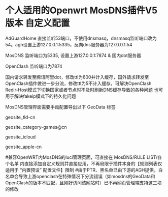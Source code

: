 # 个人适用的Openwrt MosDNS插件V5版本 自定义配置 

AdGuardHome 直接监听53端口，不使用dnsmasq，dnsmasq监听端口改为54。agh设置上游127.0.0.1:5335，反向dns服务器为127.0.0.1:54

MosDNS 监听端口为5335, 设置上游127.0.0.1:7874 & 国内dot服务器

OpenClash 监听端口为7874

国内请求转发至腾讯阿里dot，修改ttl为600并计入缓存，国外请求转发至OpenClash插件做进一步分流，修改ttl为5不计入缓存，可解决OpenClash Redir-Host模式下切换国家或者节点时不及时刷新DNS缓存导致的各种问题
也可用于解决fakeip模式下的持久化问题

MosDNS管理界面需要手动配置导出以下 GeoData 标签

geosite_tld-cn

geosite_category-games@cn

geosite_icloud

geosite_apple-cn

#兼容OpenWRT内MosDNS的luci管理页面，可直接在 MosDNS/RULE LIST/各个名单 内直接添加自定义规则并直接应用，不再局限于插件本身的【规则列表仅适用于 “内置预设” 配置文件】限制
#由于PTR、黑名单已由下游的AGH提供，白名单会导致上游openclash在特殊情况下分流错误（如mosdns的GeoData和OpenClash的版本不匹配，且刚好访问该网站时）已不再网页管理端支持这三项的修改
